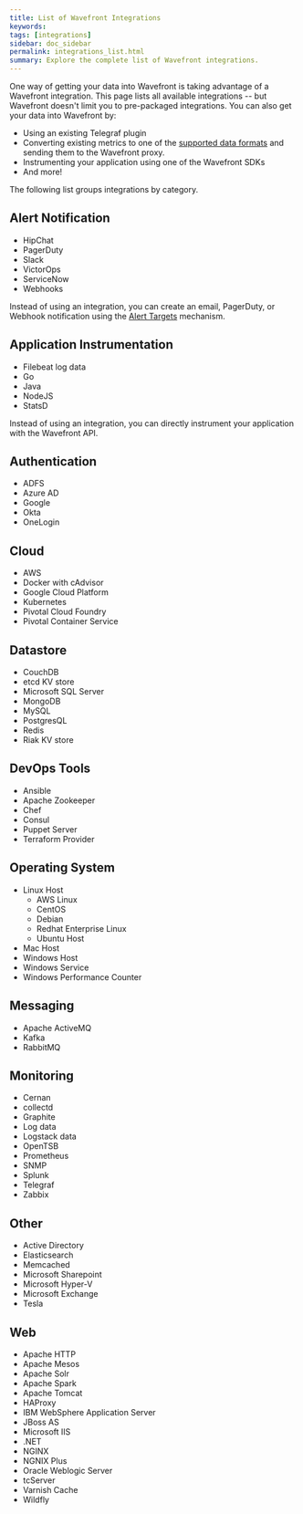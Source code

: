 ```yaml
---
title: List of Wavefront Integrations
keywords:
tags: [integrations]
sidebar: doc_sidebar
permalink: integrations_list.html
summary: Explore the complete list of Wavefront integrations.
---
```


One way of getting your data into Wavefront is taking advantage of a Wavefront integration. This page lists all available integrations -- but Wavefront doesn't limit you to pre-packaged integrations. You can also get your data into Wavefront by:
* Using an existing Telegraf plugin
* Converting existing metrics to one of the [supported data formats](/proxies.html#supported-data-formats) and sending them to the Wavefront proxy.
* Instrumenting your application using one of the Wavefront SDKs
* And more!

The following list groups integrations by category.
## Alert Notification

* HipChat
* PagerDuty
* Slack
* VictorOps
* ServiceNow
* Webhooks

Instead of using an integration, you can create an email, PagerDuty, or Webhook notification using the [Alert Targets](webhooks_alert_notification.html) mechanism.

## Application Instrumentation

* Filebeat log data
* Go
* Java
* NodeJS
* StatsD

Instead of using an integration, you can directly instrument your application with the Wavefront API.

## Authentication
* ADFS
* Azure AD
* Google
* Okta
* OneLogin

## Cloud
* AWS
* Docker with cAdvisor
* Google Cloud Platform
* Kubernetes
* Pivotal Cloud Foundry
* Pivotal Container Service

## Datastore
* CouchDB
* etcd KV store
* Microsoft SQL Server
* MongoDB
* MySQL
* PostgresQL
* Redis
* Riak KV store

## DevOps Tools
* Ansible
* Apache Zookeeper
* Chef
* Consul
* Puppet Server
* Terraform Provider

## Operating System
* Linux Host
  * AWS Linux
  * CentOS
  * Debian
  * Redhat Enterprise Linux
  * Ubuntu Host
* Mac Host
* Windows Host
* Windows Service
* Windows Performance Counter

## Messaging
* Apache ActiveMQ
* Kafka
* RabbitMQ

## Monitoring
* Cernan
* collectd
* Graphite
* Log data
* Logstack data
* OpenTSB
* Prometheus
* SNMP
* Splunk
* Telegraf
* Zabbix

## Other
* Active Directory
* Elasticsearch
* Memcached
* Microsoft Sharepoint
* Microsoft Hyper-V
* Microsoft Exchange
* Tesla

## Web
* Apache HTTP
* Apache Mesos
* Apache Solr
* Apache Spark
* Apache Tomcat
* HAProxy
* IBM WebSphere Application Server
* JBoss AS
* Microsoft IIS
* .NET
* NGINX
* NGNIX Plus
* Oracle Weblogic Server
* tcServer
* Varnish Cache
* Wildfly
